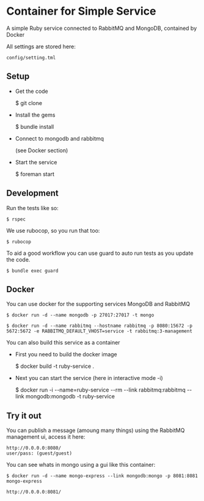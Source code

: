 Container for Simple Service
============================

A simple Ruby service connected to RabbitMQ and MongoDB, contained by Docker

All settings are stored here:

    config/setting.tml

Setup
------

* Get the code

    $ git clone <url>

* Install the gems

	$ bundle install

* Connect to mongodb and rabbitmq

    (see Docker section)

* Start the service

	$ foreman start

Development
-----------

Run the tests like so:

    $ rspec

We use rubocop, so you run that too:

    $ rubocop

To aid a good workflow you can use guard to auto run tests as you update the code.

    $ bundle exec guard

Docker
------

You can use docker for the supporting services MongoDB and RabbitMQ

    $ docker run -d --name mongodb -p 27017:27017 -t mongo

    $ docker run -d --name rabbitmq --hostname rabbitmq -p 8080:15672 -p 5672:5672 -e RABBITMQ_DEFAULT_VHOST=service -t rabbitmq:3-management

You can also build this service as a container

* First you need to build the docker image

    $ docker build -t ruby-service .

* Next you can start the service (here in interactive mode -i)

    $ docker run -i --name=ruby-service --rm --link rabbitmq:rabbitmq --link mongodb:mongodb -t ruby-service

Try it out
----------

You can publish a message (amoung many things) using the RabbitMQ management ui, access it here:

	http://0.0.0.0:8080/
	user/pass: (guest/guest)

You can see whats in mongo using a gui like this container:

	$ docker run -d --name mongo-express --link mongodb:mongo -p 8081:8081 mongo-express

	http://0.0.0.0:8081/


